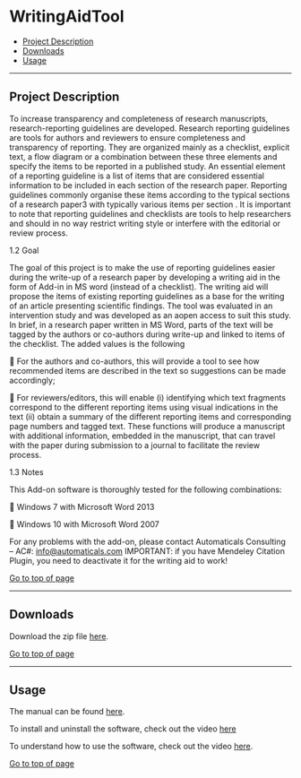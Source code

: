# WritingAidTool

 * [Project Description](#project-description)
 * [Downloads](#downloads)
 * [Usage](#usage)

----

## Project Description

To increase transparency and completeness of research manuscripts, research-reporting guidelines are developed. Research reporting guidelines are tools for authors and reviewers to ensure completeness and transparency of reporting. They are organized mainly as a checklist, explicit text, a flow diagram or a combination between these three elements and specify the items to be reported in a published study. An essential element of a reporting guideline is a list of items that are considered essential information to be included in each section of the research paper. Reporting guidelines commonly organise these items according to the typical sections of a research paper3 with typically various items per section . It is important to note that reporting guidelines and checklists are tools to help researchers and should in no way restrict writing style or interfere with the editorial or review process.

1.2 Goal

The goal of this project is to make the use of reporting guidelines easier during the write-up of a research paper by developing a writing aid in the form of Add-in in MS word (instead of a checklist). The writing aid will propose the items of existing reporting guidelines as a base for the writing of an article presenting scientific findings. The tool was evaluated in an intervention study and was developed as an aopen access to suit this study.
In brief, in a research paper written in MS Word, parts of the text will be tagged by the authors or co-authors during write-up and linked to items of the checklist. The added values is the following

 For the authors and co-authors, this will provide a tool to see how recommended items are described in the text so suggestions can be made accordingly;

 For reviewers/editors, this will enable (i) identifying which text fragments correspond to the different reporting items using visual indications in the text (ii) obtain a summary of the different reporting items and corresponding page numbers and tagged text. These functions will produce a manuscript with additional information, embedded in the manuscript, that can travel with the paper during submission to a journal to facilitate the review process.

1.3 Notes

This Add-on software is thoroughly tested for the following combinations:

 Windows 7 with Microsoft Word 2013

 Windows 10 with Microsoft Word 2007

For any problems with the add-on, please contact Automaticals Consulting – AC#: info@automaticals.com
IMPORTANT: if you have Mendeley Citation Plugin, you need to deactivate it for the writing aid to work!

[Go to top of page](#WritingAidTool)

----

## Downloads

Download the zip file [here](https://github.com/carllachat/WritingAidTool/releases/download/1.0.0/Install.zip).

[Go to top of page](#WritingAidTool)

----

## Usage
The manual can be found [here](https://github.com/carllachat/WritingAidTool/blob/master/Manual%20Writing%20Publication%20Aid.pdf).

To install and uninstall the software, check out the video [here](https://www.youtube.com/watch?v=HPp_BRMUUY8&feature=youtu.be)

To understand how to use the software, check out the video [here](https://www.youtube.com/watch?v=T7HbbCD0sxI). 

[Go to top of page](#WritingAidTool)
